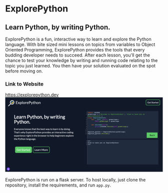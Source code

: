 # ExplorePython
## Learn Python, by writing Python.
ExplorePython is a fun, interactive way to learn and explore the Python language. 
With bite sized mini lessons on topics from variables to Object Oriented Programming, 
ExplorePython provides the tools that every budding developer needs to succeed. 
After each lesson, you'll get the chance to test your knowledge by writing and running code relating to the topic you just learned. 
You then have your solution evaluated on the spot before moving on.

### Link to Website
https://explorepython.dev
![Wesbite](static/images/website.png)

ExplorePython is run on a flask server. 
To host locally, just clone the repository, install the requirements, and run `app.py`. 

